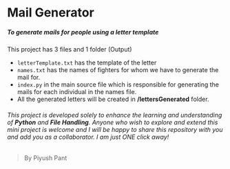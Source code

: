 # Mail Generator

##### To generate mails for people using a letter template

This project has 3 files and 1 folder (Output)

- `letterTemplate.txt` has the template of the letter
- `names.txt` has the names of fighters for whom we have to generate the mail for.
- `index.py` in the main source file which is responsible for generating the mails for each individual in the names file.
- All the generated letters will be created in **/lettersGenerated** folder.


###### This project is developed solely to enhance the learning and understanding of **Python** and __File Handling__. Anyone who wish to explore and extend this mini project is welcome and I will be happy to share this repository with you and add you as a collaborator. I am just ONE click away!

> By Piyush Pant
